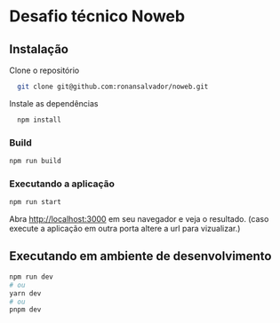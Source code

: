 # Desafio técnico Noweb


## Instalação

Clone o repositório

```bash
  git clone git@github.com:ronansalvador/noweb.git
```

Instale as dependências

```bash
  npm install
```

### Build

```bash
npm run build
``` 

### Executando a aplicação

```bash
npm run start
``` 

Abra [http://localhost:3000](http://localhost:3000) em seu navegador e veja o resultado. (caso execute a aplicação em outra porta altere a url para vizualizar.)


## Executando em ambiente de desenvolvimento
```bash
npm run dev
# ou
yarn dev
# ou
pnpm dev
```